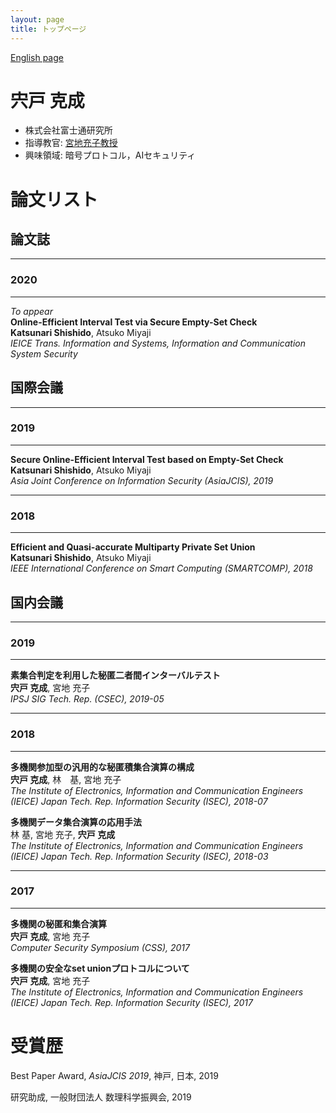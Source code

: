 ```yaml
---
layout: page
title: トップページ
---
```


[English page](https://katsunarishishido.github.io/portfolio/)

# 宍戸 克成

- 株式会社富士通研究所
- 指導教官: [宮地充子教授](https://cy2sec.comm.eng.osaka-u.ac.jp/miyaji-lab/member/miyaji-jp.html)
- 興味領域: 暗号プロトコル，AIセキュリティ

# 論文リスト


## 論文誌
---
### 2020
---
*To appear*
<br>
**Online-Efficient Interval Test via Secure Empty-Set Check**
<br>
**Katsunari Shishido**, Atsuko Miyaji
<br>
*IEICE Trans. Information and Systems, Information and Communication System Security*


## 国際会議
---
### 2019
---

**Secure Online-Efficient Interval Test based on Empty-Set Check**
<br>
**Katsunari Shishido**, Atsuko Miyaji
<br>
*Asia Joint Conference on Information Security (AsiaJCIS), 2019*

---
### 2018
---

**Efficient and Quasi-accurate Multiparty Private Set Union**
<br>
**Katsunari Shishido**, Atsuko Miyaji
<br>
*IEEE International Conference on Smart Computing (SMARTCOMP), 2018*


## 国内会議
---
### 2019
---
**素集合判定を利用した秘匿二者間インターバルテスト**
<br>
**宍戸 克成**, 宮地 充子
<br>
*IPSJ SIG Tech. Rep. (CSEC), 2019-05*

---
### 2018
---

**多機関参加型の汎用的な秘匿積集合演算の構成**
<br>
**宍戸 克成**, 林　基, 宮地 充子
<br>
*The Institute of Electronics, Information and Communication Engineers (IEICE) Japan Tech. Rep. Information Security (ISEC), 2018-07*

**多機関データ集合演算の応用手法**
<br>
林 基, 宮地 充子, **宍戸 克成**
<br>
*The Institute of Electronics, Information and Communication Engineers (IEICE) Japan Tech. Rep. Information Security (ISEC), 2018-03*

---
### 2017
---

**多機関の秘匿和集合演算**
<br>
**宍戸 克成**, 宮地 充子
<br>
*Computer Security Symposium (CSS), 2017*

**多機関の安全なset unionプロトコルについて**
<br>
**宍戸 克成**, 宮地 充子
<br>
*The Institute of Electronics, Information and Communication Engineers (IEICE) Japan Tech. Rep. Information Security (ISEC), 2017*

# 受賞歴
Best Paper Award, *AsiaJCIS 2019*, 神戸, 日本, 2019

研究助成, 一般財団法人 数理科学振興会, 2019
